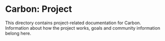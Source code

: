 <!--
Part of the Carbon Language project, under the Apache License v2.0 with LLVM
Exceptions. See /LICENSE for license information.
SPDX-License-Identifier: Apache-2.0 WITH LLVM-exception
-->

# Carbon: Project

This directory contains project-related documentation for Carbon. Information
about how the project works, goals and community information belong here.
